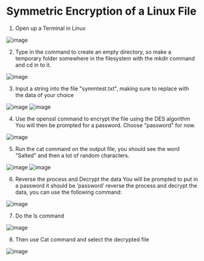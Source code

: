 # Symmetric Encryption of a Linux File
1. Open up a Terminal in Linux

![image](https://github.com/user-attachments/assets/d9bdbddb-e435-4d6f-bc05-0700cd8ed7eb)

2. Type in the command to create an empty directory, so make a temporary folder somewhere in the filesystem with the mkdir command and cd in to it.

![image](https://github.com/user-attachments/assets/bfbcbe2d-ebcf-40c9-aaec-fbe3c0b78972)

 3. Input a string into the file "symmtest.txt", making sure to replace <Leo the Cyber Vet Symmetric Encryption> with the data of your choice

![image](https://github.com/user-attachments/assets/a07128a1-63f2-4330-8cea-084f018cd76a)
![image](https://github.com/user-attachments/assets/c79d156a-8b38-4ca6-a9d1-7e597cfbb70f)

4. Use the openssl command to encrypt the file using the DES algorithm
You will then be prompted for a password. Choose "password" for now.

![image](https://github.com/user-attachments/assets/ff2408f1-03d3-4395-a03d-daa6cae16fe9)

5. Run the cat command on the output file, you should see the word "Salted" and then a lot of random characters.


![image](https://github.com/user-attachments/assets/13bedc4a-9c68-47dd-b8ef-2868344dc010)
![image](https://github.com/user-attachments/assets/6ad5f160-bcd5-40d6-a34a-2a4c04b3b14b)

6. Reverse the process and Decrypt the data
   You will be prompted to put in a password it should be ‘password’
   reverse the process and decrypt the data, you can use the following command:

![image](https://github.com/user-attachments/assets/f0734457-da76-4e06-af34-85a363eb25bf)

7. Do the ls command

![image](https://github.com/user-attachments/assets/fa5dc1c1-d739-4b9a-9230-1d59f7b38633)

8. Then use Cat command and select the decrypted file

![image](https://github.com/user-attachments/assets/b8e33699-5696-418f-9442-e508edcf0bbe)

 
